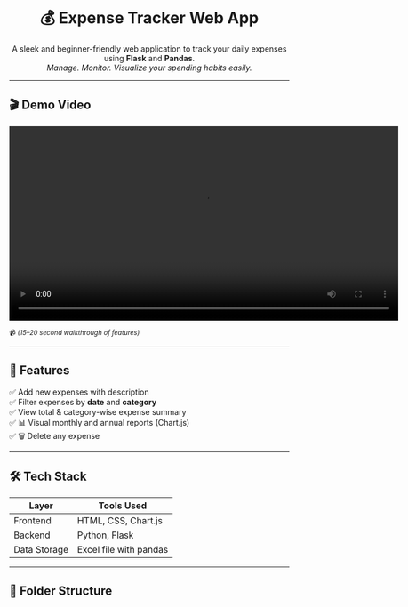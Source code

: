 <h1 align="center">💰 Expense Tracker Web App</h1>

<p align="center">
  A sleek and beginner-friendly web application to track your daily expenses using <b>Flask</b> and <b>Pandas</b>.<br>
  <i>Manage. Monitor. Visualize your spending habits easily.</i>
</p>

---

## 🎬 Demo Video

<p align="center">
  <video width="700" controls>
    <source src="https://user-images.githubusercontent.com/your-username/demo-video.mp4" type="video/mp4">
    Your browser does not support the video tag.
  </video>
</p>

<sup>📹 *(15–20 second walkthrough of features)*</sup>

---

## 🚀 Features

✅ Add new expenses with description  
✅ Filter expenses by **date** and **category**  
✅ View total & category-wise expense summary  
✅ 📊 Visual monthly and annual reports (Chart.js)  
✅ 🗑️ Delete any expense

---

## 🛠️ Tech Stack

| Layer       | Tools Used                  |
|-------------|-----------------------------|
| Frontend    | HTML, CSS, Chart.js         |
| Backend     | Python, Flask               |
| Data Storage| Excel file with pandas      |

---

## 📁 Folder Structure
